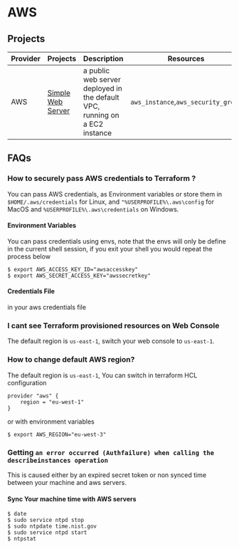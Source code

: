 # AWS

## Projects

| Provider | Projects                             | Description                                                                | Resources                           |
| -------- | ------------------------------------ | -------------------------------------------------------------------------- | ----------------------------------- |
| AWS      | [Simple Web Server](./1-web-server/) | a public web server deployed in the default VPC, running on a EC2 instance | `aws_instance`,`aws_security_group` |

## FAQs

### How to securely pass AWS credentials to Terraform ?

You can pass AWS credentials, as Environment variables or store them in `$HOME/.aws/credentials` for Linux, and `"%USERPROFILE%\.aws\config` for MacOS and `%USERPROFILE%\.aws\credentials` on Windows.

#### Environment Variables

You can pass credentials using envs, note that the envs will only be define in the current shell session, if you exit your shell you would repeat the process below

```shell
$ export AWS_ACCESS_KEY_ID="awsaccesskey"
$ export AWS_SECRET_ACCESS_KEY="awssecretkey"
```

#### Credentials File

in your aws credentials file

### I cant see Terraform provisioned resources on Web Console

The default region is `us-east-1`, switch your web console to `us-east-1`.

### How to change default AWS region?

The default region is `us-east-1`, You can switch in terraform HCL configuration

```hcl
provider "aws" {
    region = "eu-west-1"
}
```

or with environment variables

```shell
$ export AWS_REGION="eu-west-3"
```

### Getting `an error occurred (Authfailure) when calling the describeinstances operation`

This is caused either by an expired secret token or non synced time between your machine and aws servers.

#### Sync Your machine time with AWS servers

```shell
$ date
$ sudo service ntpd stop
$ sudo ntpdate time.nist.gov
$ sudo service ntpd start
$ ntpstat
```
